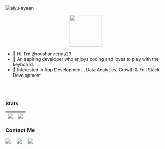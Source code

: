 <p align="left"> <img src="https://komarev.com/ghpvc/?username=roushanverma23&label=Profile%20views&color=0e75b6&style=flat" alt="aiyu-ayaan" /> </p>
<div id="header" align="center">
  <img src="https://media.giphy.com/media/M9gbBd9nbDrOTu1Mqx/giphy.gif" width="100"/>
</div>

- 👋 Hi, I’m @roushanverma23
- 👀  An aspiring developer who enjoys coding and loves to play with the keyboard.
- 👀  Interested in App Development , Data Analytics, Growth & Full Stack Development 
<br />


<br />

### Stats

| <img src="https://github-readme-stats.vercel.app/api?username=roushanverma23&show_icons=true&count_private=true"/> | <img src="https://github-readme-streak-stats.herokuapp.com/?user=roushanverma23"/> |
|:------------:|:------------:|

### Contact Me
<p>
  <a target="_blank"href="https://www.linkedin.com/in/roushanverma38/"><img src="https://img.shields.io/badge/linkedin-%230077B5.svg?&style=for-the-badge&logo=linkedin&logoColor=white" /></a>&nbsp;&nbsp;&nbsp;&nbsp;
  <a href="mailto:roushanvermanitt23@gmail.com?subject=Hello%20Ayush,%20From%20Github"><img src="https://img.shields.io/badge/gmail-%23D14836.svg?&style=for-the-badge&logo=gmail&logoColor=white" /></a>&nbsp;&nbsp;&nbsp;&nbsp;
  <a href="https://www.instagram.com/roushan_vermaa//"><img src="https://img.shields.io/badge/instagram-%23D14836.svg?&style=for-the-badge&logo=instagram&logoColor=pink" /></a>&nbsp;&nbsp;&nbsp;&nbsp;
</p>



[instagram]: https://instagram.com/roushan_vermaa
[linkedin]: https://linkedin.com/in/roushanverma38
